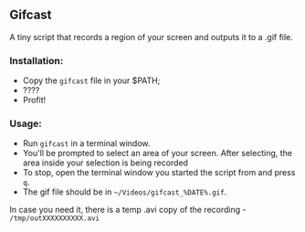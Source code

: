 ## Gifcast
A tiny script that records a region of your screen and outputs it to a .gif file.

### Installation:
  - Copy the `gifcast` file in your $PATH;
  - ????
  - Profit!
  
### Usage:

  - Run `gifcast` in a terminal window.
  - You'll be prompted to select an area of your screen. After selecting, the area inside your selection is being recorded
  - To stop, open the terminal window you started the script from and press `q`. 
  - The gif file should be in `~/Videos/gifcast_%DATE%.gif`.
  
In case you need it, there is a temp .avi copy of the recording - `/tmp/outXXXXXXXXXX.avi`
